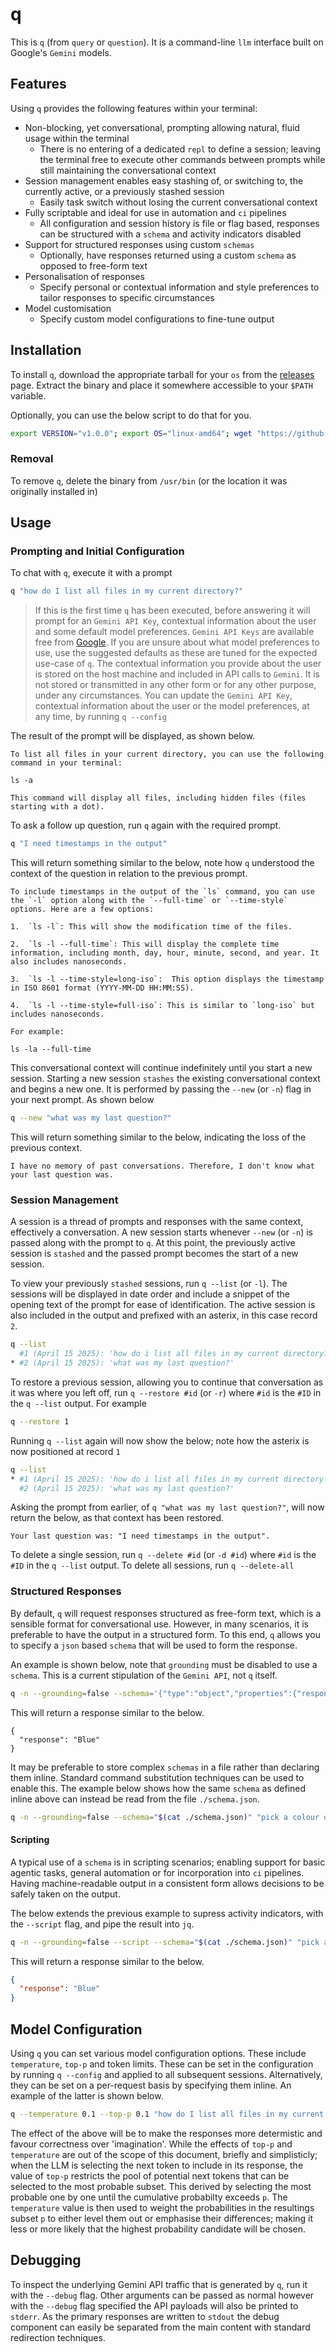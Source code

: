 # q

This is `q` (from `query` or `question`). It is a command-line `llm` interface built on Google's `Gemini` models. 

## Features

Using `q` provides the following features within your terminal:

* Non-blocking, yet conversational, prompting allowing natural, fluid usage within the terminal
  * There is no entering of a dedicated `repl` to define a session; leaving the terminal free to execute other commands between prompts while still maintaining the conversational context
* Session management enables easy stashing of, or switching to, the currently active, or a previously stashed session
  * Easily task switch without losing the current conversational context
* Fully scriptable and ideal for use in automation and `ci` pipelines
  * All configuration and session history is file or flag based, responses can be structured with a `schema` and activity indicators disabled
* Support for structured responses using custom `schemas`
  * Optionally, have responses returned using a custom `schema` as opposed to free-form text
* Personalisation of responses
  * Specify personal or contextual information and style preferences to tailor responses to specific circumstances
* Model customisation
  * Specify custom model configurations to fine-tune output

## Installation

To install `q`, download the appropriate tarball for your `os` from the [releases](https://github.com/comradequinn/q/releases/) page. Extract the binary and place it somewhere accessible to your `$PATH` variable. 

Optionally, you can use the below script to do that for you.

```bash
export VERSION="v1.0.0"; export OS="linux-amd64"; wget "https://github.com/comradequinn/q/releases/download/${VERSION}/q-${VERSION}-${OS}.tar.gz" && tar -xf "q-${VERSION}-${OS}.tar.gz" && rm -f "q-${VERSION}-${OS}.tar.gz" && chmod +x q && sudo cp q /usr/bin/
```

### Removal

To remove `q`, delete the binary from `/usr/bin` (or the location it was originally installed in)

## Usage

### Prompting and Initial Configuration

To chat with `q`, execute it with a prompt

```bash
q "how do I list all files in my current directory?"
```

> If this is the first time `q` has been executed, before answering it will prompt for an `Gemini API Key`, contextual information about the user and some default model preferences. `Gemini API Keys` are available free from [Google](https://aistudio.google.com/apikey). If you are unsure about what model preferences to use, use the suggested defaults as these are tuned for the expected use-case of `q`. The contextual information you provide about the user is stored on the host machine and included in API calls to `Gemini`. It is not stored or transmitted in any other form or for any other purpose, under any circumstances. You can update the `Gemini API Key`, contextual information about the user or the model preferences, at any time, by running `q --config` 

The result of the prompt will be displayed, as shown below.

```
To list all files in your current directory, you can use the following command in your terminal:

ls -a

This command will display all files, including hidden files (files starting with a dot).
```

To ask a follow up question, run `q` again with the required prompt.

```bash
q "I need timestamps in the output"
```

This will return something similar to the below, note how `q` understood the context of the question in relation to the previous prompt. 

```
To include timestamps in the output of the `ls` command, you can use the `-l` option along with the `--full-time` or `--time-style` options. Here are a few options:

1.  `ls -l`: This will show the modification time of the files.

2.  `ls -l --full-time`: This will display the complete time information, including month, day, hour, minute, second, and year. It also includes nanoseconds.

3.  `ls -l --time-style=long-iso`:  This option displays the timestamp in ISO 8601 format (YYYY-MM-DD HH:MM:SS).

4.  `ls -l --time-style=full-iso`: This is similar to `long-iso` but includes nanoseconds.

For example:

ls -la --full-time
```

This conversational context will continue indefinitely until you start a new session. Starting a new session `stashes` the existing conversational context and begins a new one. It is performed by passing the `--new` (or `-n`) flag in your next prompt. As shown below

```bash
q --new "what was my last question?"
```

This will return something similar to the below, indicating the loss of the previous context.

```
I have no memory of past conversations. Therefore, I don't know what your last question was.
```

### Session Management

A session is a thread of prompts and responses with the same context, effectively a conversation. A new session starts whenever `--new` (or `-n`) is passed along with the prompt to `q`. At this point, the previously active session is `stashed` and the passed prompt becomes the start of a new session.

To view your previously `stashed` sessions, run `q --list` (or `-l`). The sessions will be displayed in date order and include a snippet of the opening text of the prompt for ease of identification. The active session is also included in the output and prefixed with an asterix, in this case record `2`.

```bash
q --list
  #1 (April 15 2025): 'how do i list all files in my current directory?'
* #2 (April 15 2025): 'what was my last question?'
```

To restore a previous session, allowing you to continue that conversation as it was where you left off, run `q --restore #id` (or `-r`) where `#id` is the `#ID` in the `q --list` output. For example

```bash
q --restore 1
```

Running `q --list` again will now show the below; note how the asterix is now positioned at record `1`

```bash
q --list
* #1 (April 15 2025): 'how do i list all files in my current directory?'
  #2 (April 15 2025): 'what was my last question?'
```

Asking the prompt from earlier, of `q "what was my last question?"`, will now return the below, as that context has been restored.

```
Your last question was: "I need timestamps in the output".
```

To delete a single session, run `q --delete #id` (or `-d #id`) where `#id` is the `#ID` in the `q --list` output. To delete all sessions, run `q --delete-all`

### Structured Responses

By default, `q` will request responses structured as free-form text, which is a sensible format for conversational use. However, in many scenarios, it is preferable to have the output in a structured form. To this end, `q` allows you to specify a `json` based `schema` that will be used to form the response.

An example is shown below, note that `grounding` must be disabled to use a `schema`. This is a current stipulation of the `Gemini API`, not `q` itself.

```bash
q -n --grounding=false --schema='{"type":"object","properties":{"response":{"type":"string"}}}' "pick a colour of the rainbow"
```

This will return a response similar to the below.

```text
{
  "response": "Blue"
}
```

It may be preferable to store complex `schemas` in a file rather than declaring them inline. Standard command substitution techniques can be used to enable this. The example below shows how the same `schema` as defined inline above can instead be read from the file `./schema.json`.

```bash
q -n --grounding=false --schema="$(cat ./schema.json)" "pick a colour of the rainbow"
```

#### Scripting

A typical use of a `schema` is in scripting scenarios; enabling support for basic agentic tasks, general automation or for incorporation into `ci` pipelines. Having machine-readable output in a consistent form allows decisions to be safely taken on the output. 

The below extends the previous example to supress activity indicators, with the `--script` flag, and pipe the result into `jq`.

```bash
q -n --grounding=false --script --schema="$(cat ./schema.json)" "pick a colour of the rainbow" | jq
```

This will return a response similar to the below.

```json
{
  "response": "Blue"
}
```

## Model Configuration 

Using `q` you can set various model configuration options. These include `temperature`, `top-p` and token limits. These can be set in the configuration by running `q --config` and applied to all subsequent sessions. Alternatively, they can be set on a per-request basis by specifying them inline. An example of the latter is shown below.

```bash
q --temperature 0.1 --top-p 0.1 "how do I list all files in my current directory?"
```

The effect of the above will be to make the responses more determistic and favour correctness over 'imagination'. While the effects of `top-p` and `temperature` are out of the scope of this document, briefly and simplisticly; when the LLM is selecting the next token to include in its response, the value of `top-p` restricts the pool of potential next tokens that can be selected to the most probable subset. This derived by selecting the most probable one by one until the cumulative probabilty exceeds `p`. The  `temperature` value is then used to weight the probabilities in the resultings subset `p` to either level them out or emphasise their differences; making it less or more likely that the highest probability candidate will be chosen.

## Debugging

To inspect the underlying Gemini API traffic that is generated by `q`, run it with the `--debug` flag. Other arguments can be passed as normal however with the `--debug` flag specified the API payloads will also be printed to `stderr`. As the primary responses are written to `stdout` the debug component can easily be separated from the main content with standard redirection techniques.



